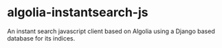 # algolia-instantsearch-js
An instant search javascript client based on Algolia using a Django based database for its indices.
